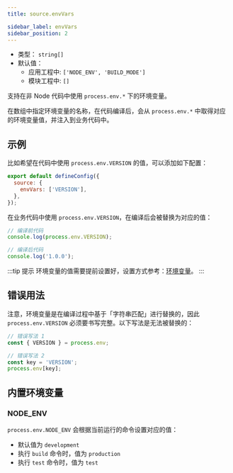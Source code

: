 ```yaml
---
title: source.envVars

sidebar_label: envVars
sidebar_position: 2
---
```




- 类型： `string[]`
- 默认值：
  - 应用工程中: `['NODE_ENV', 'BUILD_MODE']`
  - 模块工程中: `[]`

支持在非 Node 代码中使用 `process.env.*` 下的环境变量。

在数组中指定环境变量的名称，在代码编译后，会从 `process.env.*` 中取得对应的环境变量值，并注入到业务代码中。

## 示例

比如希望在代码中使用 `process.env.VERSION` 的值，可以添加如下配置：

```js title="modern.config.js"
export default defineConfig({
  source: {
    envVars: ['VERSION'],
  },
});
```

在业务代码中使用 `process.env.VERSION`，在编译后会被替换为对应的值：

```js
// 编译前代码
console.log(process.env.VERSION);

// 编译后代码
console.log('1.0.0');
```

:::tip 提示
环境变量的值需要提前设置好，设置方式参考：[环境变量](/docs/apis/runtime/env)。
:::

## 错误用法

注意，环境变量是在编译过程中基于「字符串匹配」进行替换的，因此 `process.env.VERSION` 必须要书写完整。以下写法是无法被替换的：

```js
// 错误写法 1
const { VERSION } = process.env;

// 错误写法 2
const key = 'VERSION';
process.env[key];
```

## 内置环境变量

### NODE_ENV

`process.env.NODE_ENV` 会根据当前运行的命令设置对应的值：

- 默认值为 `development`
- 执行 `build` 命令时，值为 `production`
- 执行 `test` 命令时，值为 `test`
